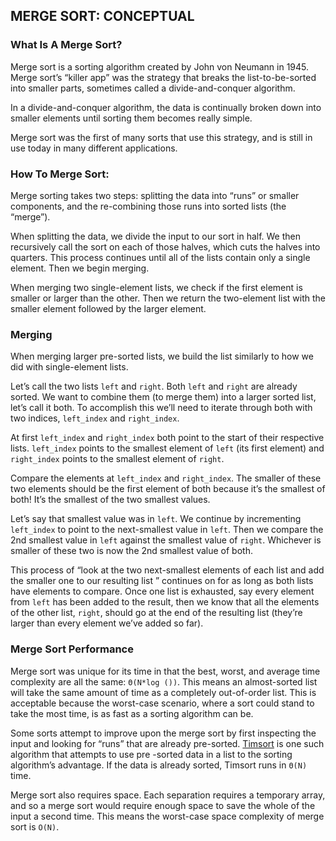 ## MERGE SORT: CONCEPTUAL

### What Is A Merge Sort?

Merge sort is a sorting algorithm created by John von Neumann in 1945. Merge sort’s “killer app” was the strategy
that breaks the list-to-be-sorted into smaller parts, sometimes called a divide-and-conquer algorithm.

In a divide-and-conquer algorithm, the data is continually broken down into smaller elements until sorting them
becomes really simple.

Merge sort was the first of many sorts that use this strategy, and is still in use today in many different
applications.

### How To Merge Sort:

Merge sorting takes two steps: splitting the data into “runs” or smaller components, and the re-combining those runs
into sorted lists (the “merge”).

When splitting the data, we divide the input to our sort in half. We then recursively call the sort on each of those
halves, which cuts the halves into quarters. This process continues until all of the lists contain only a single
element. Then we begin merging.

When merging two single-element lists, we check if the first element is smaller or larger than the other. Then we
return the two-element list with the smaller element followed by the larger element.

### Merging

When merging larger pre-sorted lists, we build the list similarly to how we did with single-element lists.

Let’s call the two lists `left` and `right`. Both `left` and `right` are already sorted. We want to combine them (to
merge them) into a larger sorted list, let’s call it both. To accomplish this we’ll need to iterate through both with
two indices, `left_index` and `right_index`.

At first `left_index` and `right_index` both point to the start of their respective lists. `left_index` points to the
smallest element of `left` (its first element) and `right_index` points to the smallest element of `right`.

Compare the elements at `left_index` and `right_index`. The smaller of these two elements should be the first element
of both because it’s the smallest of both! It’s the smallest of the two smallest values.

Let’s say that smallest value was in `left`. We continue by incrementing `left_index` to point to the next-smallest
value in `left`. Then we compare the 2nd smallest value in `left` against the smallest value of `right`. Whichever is
smaller of these two is now the 2nd smallest value of both.

This process of “look at the two next-smallest elements of each list and add the smaller one to our resulting list
” continues on for as long as both lists have elements to compare. Once one list is exhausted, say every element from
`left` has been added to the result, then we know that all the elements of the other list, `right`, should go at the
end of the resulting list (they’re larger than every element we’ve added so far).

### Merge Sort Performance

Merge sort was unique for its time in that the best, worst, and average time complexity are all the same: `Θ(N*log
())`. This means an almost-sorted list will take the same amount of time as a completely out-of-order list. This is
acceptable because the worst-case scenario, where a sort could stand to take the most time, is as fast as a sorting
algorithm can be.


Some sorts attempt to improve upon the merge sort by first inspecting the input and looking for “runs” that are
already pre-sorted. [Timsort](https://en.wikipedia.org/wiki/Timsort) is one such algorithm that attempts to use pre
-sorted data in a list to the sorting algorithm’s advantage. If the data is already sorted, Timsort runs in `Θ(N)` time.

Merge sort also requires space. Each separation requires a temporary array, and so a merge sort would require enough
space to save the whole of the input a second time. This means the worst-case space complexity of merge sort is `O(N)`.
